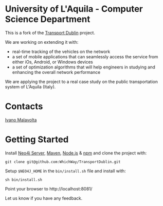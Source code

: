 University of L'Aquila - Computer Science Department
=============


This is a fork of the [Transport Dublin][6] project.


We are working on extending it with:

- real-time tracking of the vehicles on the network
- a set of mobile applications that can seamlessly access the service from either iOs, Android, or Windows devices
- a set of optimization algorithms that will help engineers in studying and enhancing the overall network performance

We are applying the project to a real case study on the public transportation system of L'Aquila (Italy).

Contacts
===

[Ivano Malavolta][7]


Getting Started
=============

Install [Neo4j Server][1], [Maven][2], [Node.js][3] & [npm][4] and clone the project with:

    git clone git@github.com:WhichWay/TransportDublin.git

Setup `$NEO4J_HOME` in the `bin/install.sh` file and install with:
 
    sh bin/install.sh

Point your browser to http://localhost:8081/

Let us know if you have any feedback.


[1]: http://www.busonair.eu

[2]: http://neo4j.org/download/

[3]: http://maven.apache.org/

[4]: http://nodejs.org/

[5]: http://github.com/isaacs/npm 

[6]: https://github.com/WhichWay/TransportDublin

[7]: http://www.di.univaq.it/malavolta
